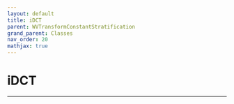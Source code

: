```yaml
---
layout: default
title: iDCT
parent: WVTransformConstantStratification
grand_parent: Classes
nav_order: 20
mathjax: true
---
```


#  iDCT




---

